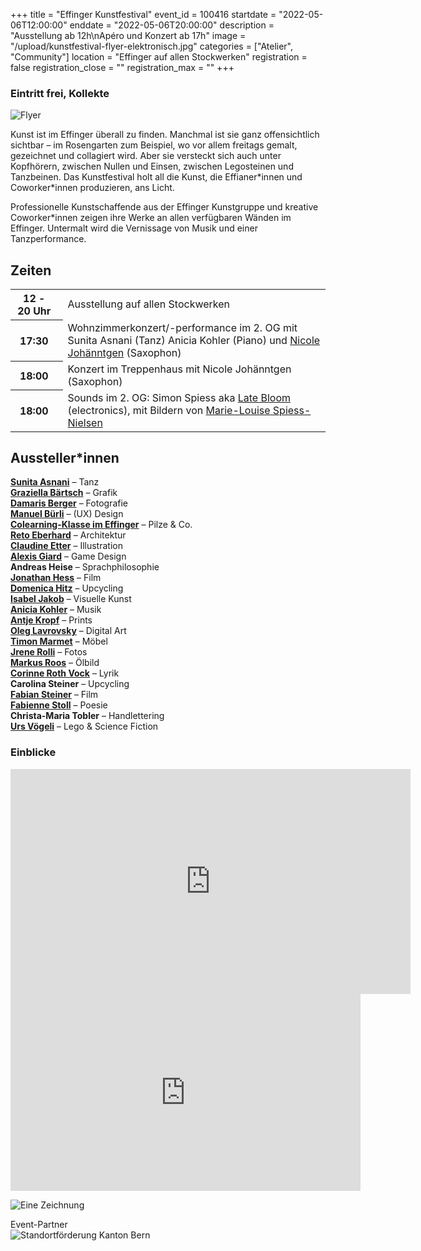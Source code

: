 +++
title = "Effinger Kunstfestival"
event_id = 100416
startdate = "2022-05-06T12:00:00"
enddate = "2022-05-06T20:00:00"
description = "Ausstellung ab 12h\nApéro und Konzert ab 17h"
image = "/upload/kunstfestival-flyer-elektronisch.jpg"
categories = ["Atelier", "Community"]
location = "Effinger auf allen Stockwerken"
registration = false
registration_close = ""
registration_max = ""
+++

### Eintritt frei, Kollekte

![Flyer](/upload/kunstfestival-flyer-elektronisch.jpg)

Kunst ist im Effinger überall zu finden. Manchmal ist sie ganz offensichtlich sichtbar – im Rosengarten zum Beispiel, wo vor allem freitags gemalt, gezeichnet und collagiert wird. Aber sie versteckt sich auch unter Kopfhörern, zwischen Nullen und Einsen, zwischen Legosteinen und Tanzbeinen. Das Kunstfestival holt all die Kunst, die Effianer\*innen und Coworker\*innen produzieren, ans Licht. 

Professionelle Kunstschaffende aus der Effinger Kunstgruppe und kreative Coworker*innen zeigen ihre Werke an allen verfügbaren Wänden im Effinger. Untermalt wird die Vernissage von Musik und einer Tanzperformance.


## Zeiten
                                              
<table class="table">
<tr>
  <th class="text-nowrap" style="padding-right: 1em;">12 - 20 Uhr</th>
  <td>Ausstellung auf allen Stockwerken</td>
</tr>
<tr>
  <th style="padding-right: 1em;">17:30</th>
  <td>
    <span class="text-nowrap">Wohnzimmerkonzert/-performance im 2. OG</span> mit 
    <span class="text-nowrap">Sunita Asnani (Tanz)</span> 
    <span class="text-nowrap">Anicia Kohler (Piano)</span> und 
    <span class="text-nowrap"><a href="https://www.nicolejohaenntgen.com/">Nicole Johänntgen</a> (Saxophon)</span>
  </td>
</tr>
<tr>
  <th style="padding-right: 1em;">18:00</th>
  <td>
    <span class="text-nowrap">Konzert im Treppenhaus</span> mit 
    <span class="text-nowrap">Nicole Johänntgen (Saxophon)</span> 
  </td>
</tr>
<tr>
  <th style="padding-right: 1em;">18:00</th>
  <td>
    <span class="text-nowrap">Sounds im 2. OG:</span> 
    <span class="text-nowrap">Simon Spiess</span> aka 
    <span class="text-nowrap"><a href="https://latebloom.co/">Late Bloom</a> (electronics),</span> 
    <span class="text-nowrap">mit Bildern von</span> 
    <span class="text-nowrap"><a href="https://www.instagram.com/marie.louise.spiess.nielsen/?hl=en">Marie-Louise Spiess-Nielsen</a></span>
  </td>
</tr>
</table>


## Aussteller*innen

**[Sunita Asnani](https://www.sunitaasnani.com)** – Tanz \
**[Graziella Bärtsch](https://www.graziellabaertsch.ch)** – Grafik \
**[Damaris Berger](https://www.dmrsbrgr.com)** – Fotografie \
**[Manuel Bürli](https://www.herrbuerli.ch)** – (UX) Design \
**[Colearning-Klasse im Effinger](https://www.colearningbern.ch)** – Pilze & Co. \
**[Reto Eberhard](https://www.wildbacharchitektur.ch)** – Architektur \
**[Claudine Etter](https://www.atelier-c.ch)** – Illustration \
**[Alexis Giard](https://www.alexisgiard.com)** – Game Design \
**Andreas Heise** – Sprachphilosophie \
**[Jonathan Hess](https://www.movingwater.ch)** – Film \
**[Domenica Hitz](https://www.effinger.ch/kaffeebar)** – Upcycling \
**[Isabel Jakob](https://www.aufzurkunst.ch)** – Visuelle Kunst \
**[Anicia Kohler](https://www.aniciakohler.ch)** – Musik \
**[Antje Kropf](https://www.fabelwerk.ch)** – Prints \
**[Oleg Lavrovsky](https://dat.alets.ch/)** – Digital Art \
**[Timon Marmet](https://timonmarmet.ch)** – Möbel \
**[Jrene Rolli](https://www.hellojrene.ch)** – Fotos \
**[Markus Roos](https://www.maro-consulting.ch)** – Ölbild \
**[Corinne Roth Vock](https://www.schlosswort.ch)** – Lyrik \
**Carolina Steiner** – Upcycling \
**[Fabian Steiner](https://www.fabust.ch)** – Film \
**[Fabienne Stoll](https://www.lastoll.ch)** – Poesie \
**Christa-Maria Tobler** – Handlettering \
**[Urs Vögeli](https://www.brickerei.com)** – Lego & Science Fiction

### Einblicke

<div class="embed-responsive embed-responsive-16by9 mt-10 mb-20">
  <iframe class="embed-responsive-item" src="https://player.vimeo.com/video/653288638?h=bb1679388e" width="640" height="360" frameborder="0" allow="autoplay; fullscreen; picture-in-picture" allowfullscreen></iframe>
</div>

<div class="embed-responsive embed-responsive-16by9 mt-10 mb-20">
  <iframe class="embed-responsive-item" width="560" height="315" src="https://www.youtube.com/embed/5_3OJFke_nI" title="YouTube video player" frameborder="0" allow="accelerometer; autoplay; clipboard-write; encrypted-media; gyroscope; picture-in-picture" allowfullscreen></iframe>
</div>

![Eine Zeichnung](/upload/kunstfestival-bildungswesen2.jpg)


<p class="pt-60">
  Event-Partner
  <br /><img src="/images/logo-Standortfoerderung-Bern.jpg" alt="Standortförderung Kanton Bern">
</p>
